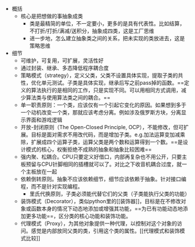 - 概括
	- 核心是把想做的事抽象成类
		- 类是最精简的单位，不一定要小，更多的是具有代表性。比如结算，不打折/打折/满减/送积分，抽象成四类，这是工厂思维
		- 进一步地，怎么建立抽象类之间的关系，把未实现的类放进去，这是策略思维
- 细节
	- 可维护，可复用，可扩展，灵活性好
	- 通过封装、继承、多态降低程序耦合度
	- 策略模式（strategy），定义父类，父类不设置具体实现，提取子类的共性，优化单元测试。子类是具体实现，继承后写之前pass掉的函数。==定义的算法执行的是相同的工作，只是实现不同。可以用相同方式调用，减少算法类与使用算法类之间的耦合。==
	- 单一职责原则：一个类，应该仅有一个引起它变化的原因。如果想到多于一个动机改变一个类，那就应该考虑分离。例如涉及俄罗斯方块，分离显示界面和游戏逻辑
	- 开放-封闭原则（The Open-Closed Principle, OCP），不能修改，但可扩展。目标是面对需求不用改代码，而是增加子类。e.g.加法运算变加减乘除，扩展成四个运算子类，运算父类是两个数和运算得到一个数。==是设计模式的核心，权衡拒绝不成熟的抽象和抽象比较困难==
	- 强内聚、松耦合。CPU只要定义好借口，内部再复杂也不用公开，只要主板预留与CPU针脚相同的插槽就可以了。对比之下收音机耦合过度，就一个主板放在一起
	- 依赖倒转原则。抽象不应该依赖细节，细节应该依赖于抽象。针对接口编程，而不是针对实现编程。
		- 里氏代换原则，子类必须能代替它们的父类（子类能执行父类的功能）
	- 装饰模式（Decorator），类似python里的[[装饰器]]，目标是在不修改对象或函数本身的情况下动态地添加或增强其功能，==为已有功能动态地添加更多功能==，区分类的核心功能和装饰功能。
	- 代理模式（Proxy），为其他对象提供一种代理，以控制对这个对象的访问。感觉是内部放同父类的类，引用这个类的属性。[[代理模式和装饰模式比较]]